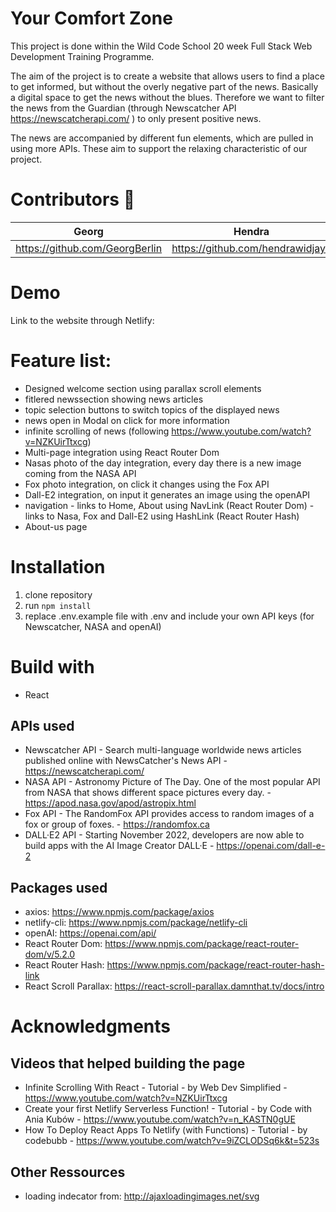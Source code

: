 # Your Comfort Zone

This project is done within the Wild Code School 20 week Full Stack Web Development Training Programme.

The aim of the project is to create a website that allows users to find a place to get informed, but without the overly negative part of the news. Basically a digital space to get the news without the blues. Therefore we want to filter the news from the Guardian (through Newscatcher API https://newscatcherapi.com/ ) to only present positive news.

The news are accompanied by different fun elements, which are pulled in using more APIs. These aim to support the relaxing characteristic of our project. 

# Contributors 💫
Georg | Hendra | LuisFe | Marianne |
--- | --- | --- | --- |
https://github.com/GeorgBerlin | https://github.com/hendrawidjaya | https://github.com/luisfentastic | https://github.com/MarianneH |

# Demo 
Link to the website through Netlify: 

# Feature list: 
* Designed welcome section using parallax scroll elements
* fitlered newssection showing news articles 
* topic selection buttons to switch topics of the displayed news 
* news open in Modal on click for more information
* infinite scrolling of news (following https://www.youtube.com/watch?v=NZKUirTtxcg)
* Multi-page integration using React Router Dom 
* Nasas photo of the day integration, every day there is a new image coming from the NASA API
* Fox photo integration, on click it changes using the Fox API
* Dall-E2 integration, on input it generates an image using the openAPI
* navigation - links to Home, About using NavLink (React Router Dom) - links to Nasa, Fox and Dall-E2 using HashLink (React Router Hash)
* About-us page

# Installation
1. clone repository 
2. run ```npm install```
3. replace .env.example file with .env and include your own API keys (for Newscatcher, NASA and openAI)

# Build with
* React

## APIs used
* Newscatcher API - Search multi-language worldwide news articles published online with NewsCatcher's News API - https://newscatcherapi.com/ 
* NASA API - Astronomy Picture of The Day. One of the most popular API from NASA that shows different space pictures every day. - https://apod.nasa.gov/apod/astropix.html
* Fox API - The RandomFox API provides access to random images of a fox or group of foxes. - https://randomfox.ca
* DALL·E2 API - Starting November 2022, developers are now able to build apps with the AI Image Creator DALL·E - https://openai.com/dall-e-2

## Packages used
* axios: https://www.npmjs.com/package/axios
* netlify-cli: https://www.npmjs.com/package/netlify-cli
* openAI: https://openai.com/api/
* React Router Dom: https://www.npmjs.com/package/react-router-dom/v/5.2.0
* React Router Hash: https://www.npmjs.com/package/react-router-hash-link 
* React Scroll Parallax: https://react-scroll-parallax.damnthat.tv/docs/intro

# Acknowledgments
## Videos that helped building the page 
* Infinite Scrolling With React - Tutorial - by Web Dev Simplified - https://www.youtube.com/watch?v=NZKUirTtxcg 
* Create your first Netlify Serverless Function! - Tutorial - by Code with Ania Kubów - https://www.youtube.com/watch?v=n_KASTN0gUE
* How To Deploy React Apps To Netlify (with Functions) - Tutorial - by codebubb - https://www.youtube.com/watch?v=9iZCLODSq6k&t=523s

## Other Ressources
* loading indecator from: http://ajaxloadingimages.net/svg
